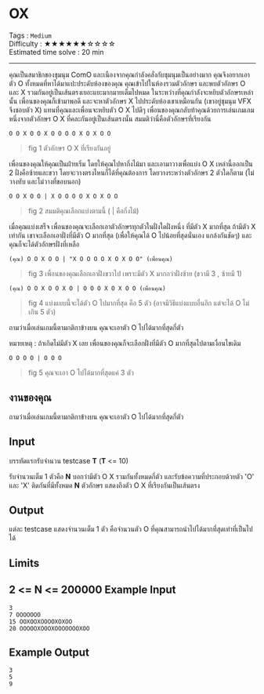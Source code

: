 OX
====================
Tags : `Medium`<br>
Difficulty : &#9733;&#9733;&#9733;&#9733;&#9733;&#9733;&#9734;&#9734;&#9734;&#9734;<br>
Estimated time solve : 20 min<br>

- - -

คุณเป็นสมาชิกของชุมนุม ComO และเนืองจากคุณกำลังคลั่งกับชุมนุมเป็นอย่างมาก คุณจึงอยากเอาตัว O ทั้งหมดที่หาได้มาแปะประดับห้องของคุณ คุณเข้าไปในห้องรวมตัวอักษร และพบตัวอักษร O และ X รวมกันอยู่เป็นเส้นตรงเยอะแยะมากมายเต็มไปหมด ในระหว่างที่คุณกำลังจะหยิบตัวอักษรเหล่านั้น เพื่อนของคุณก็เข้ามาพอดี และจะหาตัวอักษร X ไปประดับห้องเขาเหมือนกัน (เขาอยู่ชุมนุม VFX จึงชอบตัว X) แทนที่คุณและเพื่อนจะหยิบตัว O X ไปดีๆ เพื่อนของคุณกลับท้าคุณด้วยการเล่นเกมเกมหนึ่งจากตัวอักษร O X ที่คละกันอยู่เป็นเส้นตรงนั้น สมมติว่านี่คือตัวอักษรที่เรียงกัน
```
O O X O O X O O O O X O X O O
```
> fig 1 ตัวอักษร O X ที่เรียงกันอยู่

เพื่อนของคุณให้คุณเป็นฝ่ายเริ่ม โดยให้คุณไปหากิ่งไม้มา และเอามาวางเพื่อแบ่ง O X เหล่านี้ออกเป็น 2 ฝั่งคือซ้ายและขวา โดยจะวางตรงไหนก็ได้ที่คุณต้องการ โดยวางระหว่างตัวอักษร 2 ตัวใดก็ตาม (ไม่วางทับ และไม่วางที่ขอบนอก)
```
O O X O O | X O O O O X O X O O
```
> fig 2 สมมติคุณเลือกแบ่งตามนี้ ( | คือกิ่งไม้)

เมื่อคุณแบ่งเสร็จ เพื่อนของคุณจะเลือกเอาตัวอักษรทุกตัวในฝั่งใดฝั่งหนึ่ง ที่มีตัว X มากที่สุด ถ้ามีตัว X เท่ากัน เขาจะเลือกเอาฝั่งที่มีตัว O มากที่สุด (เพื่อให้คุณได้ O ไปน้อยที่สุดนั่นเอง แกล้งกันชัดๆ) และคุณก็จะได้ตัวอักษรฝั่งที่เหลือ

```
(คุณ) O O X O O | "X O O O O X O X O O" (เพื่อนคุณ)
```
> fig 3 เพื่อนของคุณเลือกเอาฝั่งขวาไป เพราะมีตัว X มากกว่าฝั่งซ้าย (ขวามี 3 , ซ้ายมี 1)

```
(คุณ) O O X O O X O | O O O X O X O O (เพื่อนคุณ)
```
> fig 4 แบ่งแบบนี้จะได้ตัว O ไปมากที่สุด คือ 5 ตัว (อาจมีวิธีแบ่งแบบอื่นอีก แต่จะได้ O ไม่เกิน 5 ตัว)

ถามว่าเมื่อเล่นเกมนี้ตามกติกาข้างบน คุณจะเอาตัว O ไปได้มากที่สุดกี่ตัว

หมายเหตุ : ถ้าเกิดไม่มีตัว X เลย เพื่อนของคุณก็จะเลือกฝั่งที่มีตัว O มากที่สุดไปตามเงื่อนไขเดิม

```
O O O O | O O O
```
> fig 5 คุณจะเอา O ไปได้มากที่สุดแค่ 3 ตัว

งานของคุณ
-------
ถามว่าเมื่อเล่นเกมนี้ตามกติกาข้างบน คุณจะเอาตัว O ไปได้มากที่สุดกี่ตัว

Input
-----
บรรทัดแรกรับจำนวน testcase **T** (**T** <= 10)

รับจำนวนเต็ม 1 ตัวคือ **N** บอกว่ามีตัว O X รวมกันทั้งหมดกี่ตัว และรับข้อความที่ประกอบด้วยตัว 'O' และ 'X' ติดกันที่มีทั้งหมด **N** ตัวอักษร แสดงถึงตัว O X ที่เรียงกันเป็นเส้นตรง

Output
------
แต่ละ testcase แสดงจำนวนเต็ม 1 ตัว คือจำนวนตัว O ที่คุณสามารถนำไปได้มากที่สุดเท่าที่เป็นไปได้

Limits
------
2 <= **N** <= 200000
Example Input
-------
```
3
7 OOOOOOO
15 OOXOOXOOOOXOXOO
20 OOOOOXOOOXOOOOOOOXOO
```

Example Output
-------------
```
3
5
9
```